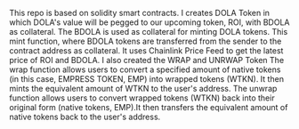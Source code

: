 This repo is based on solidity smart contracts.
I creates DOLA Token in which DOLA's value will be pegged to our upcoming token, ROI, with BDOLA as collateral.
The BDOLA is used as collateral for minting DOLA tokens. This mint function, where BDOLA tokens are transferred from the sender to the contract address as collateral.
 It uses Chainlink Price Feed to get the latest price of ROI and BDOLA.
 I also created the WRAP and UNRWAP Token
 The wrap function allows users to convert a specified amount of native tokens (in this case, EMPRESS TOKEN, EMP) into wrapped tokens (WTKN).
 It then mints the equivalent amount of WTKN to the user's address. The unwrap function allows users to convert wrapped tokens (WTKN) back
into their original form (native tokens, EMP).It then transfers the equivalent amount of native tokens back to the user's address.
